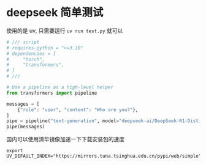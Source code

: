 # deepseek 简单测试

使用的是 uv, 只需要运行 `uv run test.py` 就可以

```python
# /// script
# requires-python = ">=3.10"
# dependencies = [
#     "torch",
#     "transformers",
# ]
# ///

# Use a pipeline as a high-level helper
from transformers import pipeline

messages = [
    {"role": "user", "content": "Who are you?"},
]
pipe = pipeline("text-generation", model="deepseek-ai/DeepSeek-R1-Distill-Qwen-7B")
pipe(messages)
```

国内可以使用清华镜像加速一下下载安装包的速度

```shell
export UV_DEFAULT_INDEX="https://mirrors.tuna.tsinghua.edu.cn/pypi/web/simple"
```
